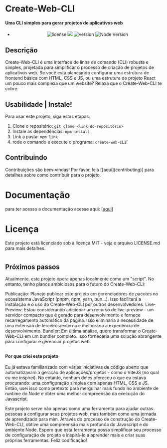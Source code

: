 # Create-Web-CLI


#### Uma CLI simples para gerar projetos de aplicativos web

<div align="center">

- ![license](https://img.shields.io/badge/license-MIT-green) <a href="https://github.com/gu19dev"><img src="https://img.shields.io/badge/contribuidores-1-orange"></a>
![version](https://img.shields.io/badge/version-1.0.0-blue)
![Node Version](https://img.shields.io/badge/node-%3E%3D%2012.0.0-brightgreen)

</div>

## Descrição

Create-Web-CLI é uma interface de linha de comando (CLI) robusta e simples, projetada para simplificar o processo de criação de projetos de aplicativos web. Se você está planejando configurar uma estrutura de frontend básica com HTML, CSS e JS, ou uma estrutura de projeto React um pouco mais complexa que um website? Relaxa que o Create-Web-CLI te cobre.

## Usabilidade | Instale!

Para usar este projeto, siga estas etapas:

1. Clone o repositório: `git clone <link-do-repositório>`
2. Instale as dependências: `npm install`
3. Link a pasta: `npm link`
4. rode o comando e execute o programa: `create-web-CLI`!


## Contribuindo

Contribuições são bem-vindas! Por favor, leia [[aqui](contributing\)]  para detalhes sobre como contribuir para o projeto.

# Documentação
para ter acesso a documentação acesse aqui: [[aqui](https://github.com/gu19dev/create-web-CLI/blob/main/documentation/MELEIA.md)]

# Licença

Este projeto está licenciado sob a licença MIT - veja o arquivo LICENSE.md para mais detalhes.

#

## Próximos passos

Atualmente, este projeto opera apenas localmente como um "script". No entanto, tenho planos ambiciosos para o futuro do Create-Web-CLI:

Publicação: Planejo publicar este projeto em gerenciadores de pacotes no ecossistema JavaScript (pnpm, npm, yarn, bun…). Isso facilitará a instalação e o uso do Create-Web-CLI por outros desenvolvedores.
Live-Preview: Estou considerando adicionar um recurso de live-preview - um servidor compacto que é gerado para desenvolvimento e fornece recarregamento automático da página. Isso eliminaria a necessidade de uma extensão de terceiros/externa e melhoraria a experiência de desenvolvimento.
Bundler: Em última análise, quero transformar o Create-Web-CLI em um bundler completo. Isso forneceria uma solução abrangente para configurar e gerenciar projetos web.

##

#### Por que criei este projeto
Eu já estava familiarizado com várias iniciativas de código aberto que automatizavam a geração de aplicações/projetos - como o ViteJS (no qual eu me inspirei). No entanto, nenhum deles ofereceu o que eu estava procurando: uma configuração simples com apenas HTML, CSS e JS. Então, usei isso como pretexto para mergulhar mais fundo no ambiente de runtime do Node e obter uma melhor compreensão da execução do Javascript.

Este projeto serve não apenas como uma ferramenta para ajudar outras pessoas a configurar seus projetos web, mas também como uma jornada de aprendizado para mim. Através do processo de construção do Create-Web-CLI, obtive uma compreensão mais profunda do Javascript e do ambiente Node. Espero que esta ferramenta possa simplificar seu processo de configuração de projeto e inspirá-lo a aprender mais e criar suas próprias ferramentas. Feliz codificação!
</div>
